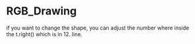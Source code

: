 # RGB_Drawing
if you want to change the shape, you can adjust the number where inside the t.right() which is in 12. line.
